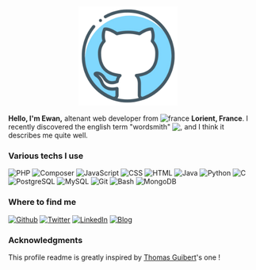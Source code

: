 <p align="center">
  <img src="https://github.com/EwanP56/EwanP56/blob/main/img/cover.png" alt="Ewan PENVEN" height="200" style="margin-right: 20px"/>
<!--   <img src="https://github-readme-stats.vercel.app/api?username=EwanP56&show_icons=true&theme=graywhite" alt="Github Stats" /> -->
</p>
<p>
  <strong>Hello, I'm Ewan,</strong> altenant web developer from <img width="24" height="24" src="https://img.icons8.com/color/48/france.png" alt="france"/> <b>Lorient, France</b>. I recently discovered the english term "wordsmith" <img src="https://cdn-icons-png.flaticon.com/512/2670/2670296.png" width="20" style="vertical-align: bottom;"/>, and I think it describes me quite well.
</p>
<h3>Various techs I use</h3>
<p>
  <img alt="PHP" src="https://img.shields.io/badge/PHP-777BB4?style=for-the-badge&logo=php&logoColor=white" />  
  <img alt="Composer" src="https://img.shields.io/badge/Composer-885630?style=for-the-badge&logo=composer&logoColor=white" />
  <img alt="JavaScript" src="https://img.shields.io/badge/JavaScript-F7DF1E?style=for-the-badge&logo=javascript&logoColor=black" />
  <img alt="CSS" src="https://img.shields.io/badge/CSS-1572B6?style=for-the-badge&logo=css3&logoColor=white" />
  <img alt="HTML" src="https://img.shields.io/badge/HTML-E34F26?style=for-the-badge&logo=html5&logoColor=white" />
  <img alt="Java" src="https://img.shields.io/badge/Java-007396?style=for-the-badge&logo=java&logoColor=white" />
  <img alt="Python" src="https://img.shields.io/badge/Python-3776AB?style=for-the-badge&logo=python&logoColor=white" />
  <img alt="C" src="https://img.shields.io/badge/C-A8B9CC?style=for-the-badge&logo=c&logoColor=black" />
  <img alt="PostgreSQL" src="https://img.shields.io/badge/PostgreSQL-336791?style=for-the-badge&logo=postgresql&logoColor=white" />
  <img alt="MySQL" src="https://img.shields.io/badge/MySQL-4479A1?style=for-the-badge&logo=mysql&logoColor=white" />
  <img alt="Git" src="https://img.shields.io/badge/Git-F05032?style=for-the-badge&logo=git&logoColor=white" />
  <img alt="Bash" src="https://img.shields.io/badge/Bash-4EAA25?style=for-the-badge&logo=gnubash&logoColor=white" />
  <img alt="MongoDB" src="https://img.shields.io/badge/-MongoDB-13aa52?style=for-the-badge&logo=mongodb&logoColor=white" />
</p>
<!-- <h3>Open source projects</h3>
<table>
  <thead align="center">
    <tr border: none;>
      <td><b>🎁 Projects</b></td>
      <td><b>⭐ Stars</b></td>
      <td><b>📚 Forks</b></td>
      <td><b>🛎 Issues</b></td>
      <td><b>📬 Pull requests</b></td>
    </tr>
  </thead>
  <tbody>
    <tr>
      <td><a href="https://github.com/EwanP56/"><b>A Project</b></a></td>
      <td><img alt="Stars" src="https://img.shields.io/github/stars/EwanP56/peek?style=flat-square&labelColor=343b41"/></td>
      <td><img alt="Forks" src="https://img.shields.io/github/forks/EwanP56/peek?style=flat-square&labelColor=343b41"/></td>
      <td><img alt="Issues" src="https://img.shields.io/github/issues/EwanP56/peek?style=flat-square&labelColor=343b41"/></td>
      <td><img alt="Pull Requests" src="https://img.shields.io/github/issues-pr/EwanP56/peek?style=flat-square&labelColor=343b41"/></td>
    </tr>
  </tbody>
</table> -->
  <h3>Where to find me</h3>
<p><a href="https://github.com/EwanP56" target="_blank"><img alt="Github" src="https://img.shields.io/badge/GitHub-%2312100E.svg?&style=for-the-badge&logo=Github&logoColor=white" /></a> <a href="https://twitter.com/" target="_blank"><img alt="Twitter" src="https://img.shields.io/badge/twitter-%231DA1F2.svg?&style=for-the-badge&logo=twitter&logoColor=white" /></a> <a href="https://www.linkedin.com/in/" target="_blank"><img alt="LinkedIn" src="https://img.shields.io/badge/linkedin-%230077B5.svg?&style=for-the-badge&logo=linkedin&logoColor=white" /></a> <a href="" target="_blank"><img alt="Blog" src="https://img.shields.io/badge/blog-%2312100E.svg?&style=for-the-badge&logo=medium&logoColor=white" /></a>
</p>
<h3>Acknowledgments</h3>
<p>This profile readme is greatly inspired by <a href="https://github.com/thmsgbrt/thmsgbrt/edit/master/README.md">Thomas Guibert</a>'s one !</p>

